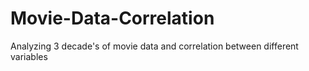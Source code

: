 # Movie-Data-Correlation

Analyzing 3 decade's of movie data and correlation between different variables 
